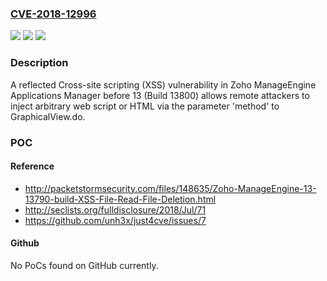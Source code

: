 ### [CVE-2018-12996](https://cve.mitre.org/cgi-bin/cvename.cgi?name=CVE-2018-12996)
![](https://img.shields.io/static/v1?label=Product&message=n%2Fa&color=blue)
![](https://img.shields.io/static/v1?label=Version&message=n%2Fa&color=blue)
![](https://img.shields.io/static/v1?label=Vulnerability&message=n%2Fa&color=brighgreen)

### Description

A reflected Cross-site scripting (XSS) vulnerability in Zoho ManageEngine Applications Manager before 13 (Build 13800) allows remote attackers to inject arbitrary web script or HTML via the parameter 'method' to GraphicalView.do.

### POC

#### Reference
- http://packetstormsecurity.com/files/148635/Zoho-ManageEngine-13-13790-build-XSS-File-Read-File-Deletion.html
- http://seclists.org/fulldisclosure/2018/Jul/71
- https://github.com/unh3x/just4cve/issues/7

#### Github
No PoCs found on GitHub currently.

